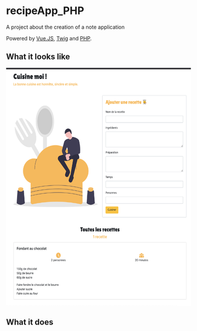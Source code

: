 # recipeApp_PHP

A project about the creation of a note application 

Powered by [Vue.JS](https://v3.vuejs.org/), [Twig](https://twig.symfony.com/doc/3.x/) and [PHP](https://www.php.net/manual/fr/intro-whatis.php).


## What it looks like

<p align="center">
  <img width="550" height="650" src="https://github.com/nrochard/recipeApp_PHP/blob/main/public/img/screen.png">
</p>


## What it does
